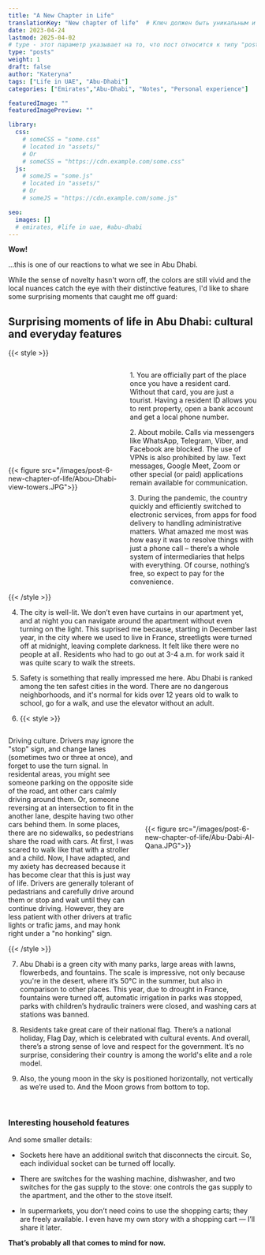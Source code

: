 ```yaml
---
title: "A New Chapter in Life"
translationKey: "New chapter of life"  # Ключ должен быть уникальным и постоянным
date: 2023-04-24
lastmod: 2025-04-02
# type - этот параметр указывает на то, что пост относится к типу "post"
type: "posts"
weight: 1
draft: false
author: "Kateryna"
tags: ["Life in UAE", "Abu-Dhabi"]
categories: ["Emirates","Abu-Dhabi", "Notes", "Personal experience"]

featuredImage: ""
featuredImagePreview: ""

library:
  css:
    # someCSS = "some.css"
    # located in "assets/"
    # Or
    # someCSS = "https://cdn.example.com/some.css"
  js:
    # someJS = "some.js"
    # located in "assets/"
    # Or
    # someJS = "https://cdn.example.com/some.js"

seo:
  images: []
  # emirates, #life in uae, #abu-dhabi
---
```



__Wow!__

…this is one of our reactions to what we see in Abu Dhabi.

While the sense of novelty hasn't worn off, the colors are still vivid and the local nuances catch the eye with their distinctive features, I'd like to share some surprising moments that caught me off guard:

## Surprising moments of life in Abu Dhabi: cultural and everyday features

{{< style >}}
 <div style="display: flex; align-items: center;">
    <div style="flex: 0 0 45%;">
        {{< figure src="/images/post-6-new-chapter-of-life/Abou-Dhabi-view-towers.JPG">}}
    </div>
       <div style="flex: 1; margin-left: 20px;"> <!-- Отступ справа от текста -->
       <p> 1. You are officially part of the place once you have a resident card. Without that card, you are just a tourist. Having a resident ID allows you to rent property, open a bank account and get a local phone number. 
       </p>
       <p> 2. About mobile. Calls via messengers like WhatsApp, Telegram, Viber, and Facebook are blocked. The use of VPNs is also prohibited by law. Text messages, Google Meet, Zoom or other special (or paid) applications remain available for communication.
       </p>
       <p> 3. During the pandemic, the country quickly and efficiently switched to electronic services, from apps for food delivery to handling administrative matters. What amazed me most was how easy it was to resolve things with just a phone call – there’s a whole system of intermediaries that helps with everything. Of course, nothing’s free, so expect to pay for the convenience.
       </p>
    </div>
</div>
{{< /style >}}

4. The city is well-lit. We don’t even have curtains in our apartment yet, and at night you can navigate around the apartment without even turning on the light. This suprised me because, starting in December last year, in the city where we used to live in France, streetligts were turned off at midnight, leaving complete darkness. It felt like there were no people at all. Residents who had to go out at 3-4 a.m. for work said it was quite scary to walk the streets.

5. Safety is something that really impressed me here. Abu Dhabi is ranked among the ten safest cities in the word. There are no dangerous neighborhoods, and it's normal for kids over 12 years old to walk to school, go for a walk, and use the elevator without an adult.  

6. {{< style >}}
 <div style="display: flex; align-items: center;">
       <div style="flex: 1; margin-right: 20px;"> <!-- Отступ справа от текста -->
        <p> Driving culture. Drivers may ignore the "stop" sign, and change lanes (sometimes two or three at once), and forget to use the turn signal. In residental areas, you might see someone parking on the opposite side of the road, ant other cars calmly driving around them. Or, someone reversing at an intersection to fit in the another lane, despite having two other cars behind them. 
        In some places, there are no sidewalks, so pedestrians share the road with cars. At first, I was scared to walk like that with a stroller and a child. Now, I have adapted, and my axiety has decreased because it has become clear that this is just way of life. Drivers are generally tolerant of pedastrians and carefully drive around them or stop and wait until they can continue driving. However, they are less patient with other drivers at trafic lights or trafic jams, and may honk right under a "no honking" sign.  
        </p>
    </div>
    <div style="flex: 0 0 45%;">
        {{< figure src="/images/post-6-new-chapter-of-life/Abu-Dabi-Al-Qana.JPG">}}
    </div>
</div>
{{< /style >}}

7. Abu Dhabi is a green city with many parks, large areas with lawns, flowerbeds, and fountains. The scale is impressive, not only because you're in the desert, where it’s 50°C in the summer, but also in comparison to other places. This year, due to drought in France, fountains were turned off, automatic irrigation in parks was stopped, parks with children’s hydraulic trainers were closed, and washing cars at stations was banned.

8. Residents take great care of their national flag. There’s a national holiday, Flag Day, which is celebrated with cultural events. And overall, there’s a strong sense of love and respect for the government. It’s no surprise, considering their country is among the world's elite and a role model.

9. Also, the young moon in the sky is positioned horizontally, not vertically as we’re used to. And the Moon grows from bottom to top.
<br>

### Interesting household features 

And some smaller details:

* Sockets here have an additional switch that disconnects the circuit. So, each individual socket can be turned off locally.

* There are switches for the washing machine, dishwasher, and two switches for the gas supply to the stove: one controls the gas supply to the apartment, and the other to the stove itself.

* In supermarkets, you don’t need coins to use the shopping carts; they are freely available. I even have my own story with a shopping cart — I’ll share it later.

<b>That’s probably all that comes to mind for now.</b>
